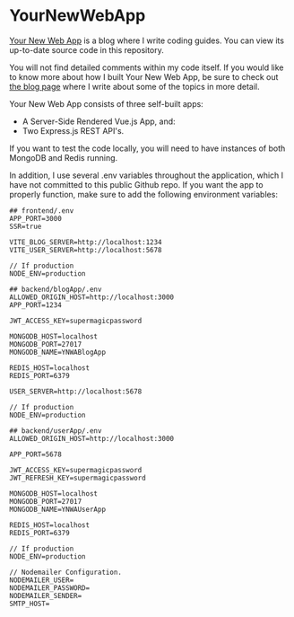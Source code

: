 # YourNewWebApp

[Your New Web App](https://yournewwebapp.com "Helping You Build Your New Web App") is a blog where I write coding guides. You can view its up-to-date source code in this repository.

You will not find detailed comments within my code itself. If you would like to know more about how I built Your New Web App, be sure to check out [the blog page](https://yournewwebapp.com/blogs "The Latest Coding Guides at Your New Web App") where I write about some of the topics in more detail. 

Your New Web App consists of three self-built apps:
- A Server-Side Rendered Vue.js App, and:
- Two Express.js REST API's.

If you want to test the code locally, you will need to have instances of both MongoDB and Redis running.

In addition, I use several .env variables throughout the application, which I have not committed to this public Github repo. If you want the app to properly function, make sure to add the following environment variables:

```
## frontend/.env
APP_PORT=3000
SSR=true

VITE_BLOG_SERVER=http://localhost:1234
VITE_USER_SERVER=http://localhost:5678

// If production
NODE_ENV=production
```
```
## backend/blogApp/.env
ALLOWED_ORIGIN_HOST=http://localhost:3000
APP_PORT=1234

JWT_ACCESS_KEY=supermagicpassword

MONGODB_HOST=localhost
MONGODB_PORT=27017
MONGODB_NAME=YNWABlogApp

REDIS_HOST=localhost
REDIS_PORT=6379

USER_SERVER=http://localhost:5678

// If production
NODE_ENV=production
```
```
## backend/userApp/.env
ALLOWED_ORIGIN_HOST=http://localhost:3000

APP_PORT=5678

JWT_ACCESS_KEY=supermagicpassword
JWT_REFRESH_KEY=supermagicpassword

MONGODB_HOST=localhost
MONGODB_PORT=27017
MONGODB_NAME=YNWAUserApp

REDIS_HOST=localhost
REDIS_PORT=6379

// If production
NODE_ENV=production

// Nodemailer Configuration.
NODEMAILER_USER=
NODEMAILER_PASSWORD=
NODEMAILER_SENDER=
SMTP_HOST=
```